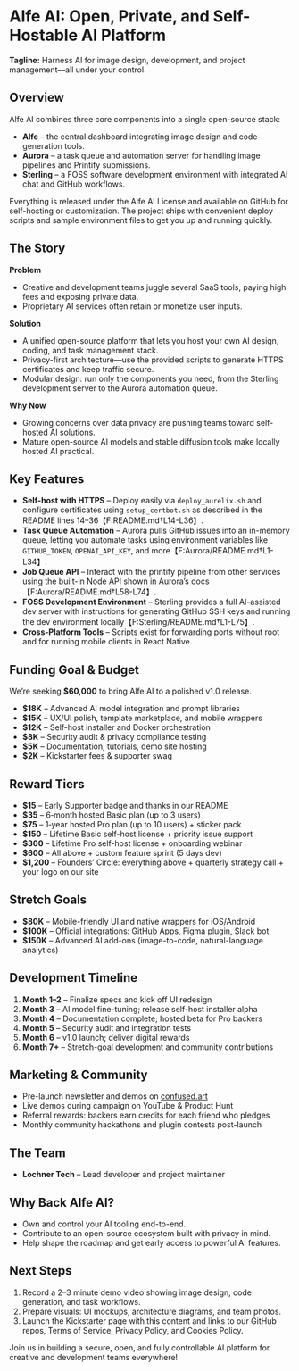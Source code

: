 # Alfe AI: Open, Private, and Self-Hostable AI Platform

**Tagline:** Harness AI for image design, development, and project management—all under your control.

## Overview
Alfe AI combines three core components into a single open-source stack:
- **Alfe** – the central dashboard integrating image design and code-generation tools.
- **Aurora** – a task queue and automation server for handling image pipelines and Printify submissions.
- **Sterling** – a FOSS software development environment with integrated AI chat and GitHub workflows.

Everything is released under the Alfe AI License and available on GitHub for self-hosting or customization. The project ships with convenient deploy scripts and sample environment files to get you up and running quickly.

## The Story
**Problem**
- Creative and development teams juggle several SaaS tools, paying high fees and exposing private data.
- Proprietary AI services often retain or monetize user inputs.

**Solution**
- A unified open-source platform that lets you host your own AI design, coding, and task management stack.
- Privacy-first architecture—use the provided scripts to generate HTTPS certificates and keep traffic secure.
- Modular design: run only the components you need, from the Sterling development server to the Aurora automation queue.

**Why Now**
- Growing concerns over data privacy are pushing teams toward self-hosted AI solutions.
- Mature open-source AI models and stable diffusion tools make locally hosted AI practical.

## Key Features
- **Self-host with HTTPS** – Deploy easily via `deploy_aurelix.sh` and configure certificates using `setup_certbot.sh` as described in the README lines 14–36【F:README.md†L14-L36】.
- **Task Queue Automation** – Aurora pulls GitHub issues into an in-memory queue, letting you automate tasks using environment variables like `GITHUB_TOKEN`, `OPENAI_API_KEY`, and more【F:Aurora/README.md†L1-L34】.
- **Job Queue API** – Interact with the printify pipeline from other services using the built-in Node API shown in Aurora’s docs【F:Aurora/README.md†L58-L74】.
- **FOSS Development Environment** – Sterling provides a full AI-assisted dev server with instructions for generating GitHub SSH keys and running the dev environment locally【F:Sterling/README.md†L1-L75】.
- **Cross-Platform Tools** – Scripts exist for forwarding ports without root and for running mobile clients in React Native.

## Funding Goal & Budget
We’re seeking **$60,000** to bring Alfe AI to a polished v1.0 release.
- **$18K** – Advanced AI model integration and prompt libraries
- **$15K** – UX/UI polish, template marketplace, and mobile wrappers
- **$12K** – Self-host installer and Docker orchestration
- **$8K** – Security audit & privacy compliance testing
- **$5K** – Documentation, tutorials, demo site hosting
- **$2K** – Kickstarter fees & supporter swag

## Reward Tiers
- **$15** – Early Supporter badge and thanks in our README
- **$35** – 6‑month hosted Basic plan (up to 3 users)
- **$75** – 1‑year hosted Pro plan (up to 10 users) + sticker pack
- **$150** – Lifetime Basic self-host license + priority issue support
- **$300** – Lifetime Pro self-host license + onboarding webinar
- **$600** – All above + custom feature sprint (5 days dev)
- **$1,200** – Founders’ Circle: everything above + quarterly strategy call + your logo on our site

## Stretch Goals
- **$80K** – Mobile-friendly UI and native wrappers for iOS/Android
- **$100K** – Official integrations: GitHub Apps, Figma plugin, Slack bot
- **$150K** – Advanced AI add-ons (image-to-code, natural-language analytics)

## Development Timeline
1. **Month 1–2** – Finalize specs and kick off UI redesign
2. **Month 3** – AI model fine-tuning; release self-host installer alpha
3. **Month 4** – Documentation complete; hosted beta for Pro backers
4. **Month 5** – Security audit and integration tests
5. **Month 6** – v1.0 launch; deliver digital rewards
6. **Month 7+** – Stretch-goal development and community contributions

## Marketing & Community
- Pre-launch newsletter and demos on [confused.art](https://confused.art)
- Live demos during campaign on YouTube & Product Hunt
- Referral rewards: backers earn credits for each friend who pledges
- Monthly community hackathons and plugin contests post-launch

## The Team
- **Lochner Tech** – Lead developer and project maintainer

## Why Back Alfe AI?
- Own and control your AI tooling end-to-end.
- Contribute to an open-source ecosystem built with privacy in mind.
- Help shape the roadmap and get early access to powerful AI features.

## Next Steps
1. Record a 2–3 minute demo video showing image design, code generation, and task workflows.
2. Prepare visuals: UI mockups, architecture diagrams, and team photos.
3. Launch the Kickstarter page with this content and links to our GitHub repos, Terms of Service, Privacy Policy, and Cookies Policy.

Join us in building a secure, open, and fully controllable AI platform for creative and development teams everywhere!
